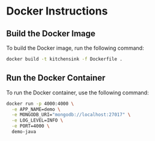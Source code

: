# Docker Instructions

## Build the Docker Image

To build the Docker image, run the following command:

```sh
docker build -t kitchensink -f Dockerfile .
```

## Run the Docker Container

To run the Docker container, use the following command:

```sh
docker run -p 4000:4000 \
  -e APP_NAME=demo \
  -e MONGODB_URI="mongodb://localhost:27017" \
  -e LOG_LEVEL=INFO \
  -e PORT=4000 \
  demo-java
```